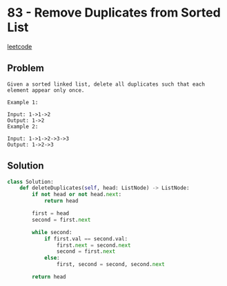 # 83 - Remove Duplicates from Sorted List

[leetcode](https://leetcode.com/problems/remove-duplicates-from-sorted-list/)

## Problem

    Given a sorted linked list, delete all duplicates such that each element appear only once.
    
    Example 1:
    
    Input: 1->1->2
    Output: 1->2
    Example 2:
    
    Input: 1->1->2->3->3
    Output: 1->2->3

## Solution

```python
class Solution:
    def deleteDuplicates(self, head: ListNode) -> ListNode:
        if not head or not head.next:
            return head

        first = head
        second = first.next

        while second:
            if first.val == second.val:
                first.next = second.next
                second = first.next
            else:
                first, second = second, second.next

        return head
```
